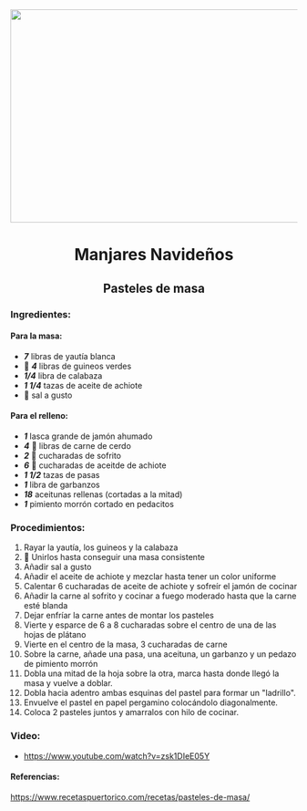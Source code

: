 <div align="center">

<img src="https://media.metrolatam.com/2017/05/08/screen-shot-20170508-at-5.16.16-pm-1200x800.jpg" width="520" height="374"/>
  
# Manjares Navideños
## Pasteles de masa

</div>

### Ingredientes:
#### Para la masa:
- ***7*** libras de yautía blanca
- 🍌 ***4*** libras de guineos verdes
- ***1/4*** libra de calabaza
- ***1 1/4*** tazas de aceite de achiote
- 🧂 sal a gusto
#### Para el relleno:
- ___1___ lasca grande de jamón ahumado
- ___4___ 🐷 libras de carne de cerdo
- ___2___ 🥄 cucharadas de sofrito
- ___6___ 🥄 cucharadas de aceitde de achiote
- ___1 1/2___ tazas de pasas
- ___1___ libra de garbanzos
- ___18___ aceitunas rellenas (cortadas a la mitad)
- ___1___ pimiento morrón cortado en pedacitos

### Procedimientos:
1. Rayar la yautía, los guineos y la calabaza
2. 🥣 Unirlos hasta conseguir una masa consistente
3. Añadir sal a gusto
4. Añadir el aceite de achiote y mezclar hasta tener un color uniforme
5. Calentar 6 cucharadas de aceite de achiote y sofreír el jamón de cocinar
6. Añadir la carne al sofrito y cocinar a fuego moderado hasta que la carne esté blanda 
7. Dejar enfríar la carne antes de montar los pasteles
8. Vierte y esparce de 6 a 8 cucharadas sobre el centro de una de las hojas de plátano
9. Vierte en el centro de la masa, 3 cucharadas de carne
10. Sobre la carne, añade una pasa, una aceituna, un garbanzo y un pedazo de pimiento morrón
11. Dobla una mitad de la hoja sobre la otra, marca hasta donde llegó la masa y vuelve a doblar. 
12. Dobla hacia adentro ambas esquinas del pastel para formar un "ladrillo".
13. Envuelve el pastel en papel pergamino colocándolo diagonalmente. 
14. Coloca 2 pasteles juntos y amarralos con hilo de cocinar. 

### Video:
- https://www.youtube.com/watch?v=zsk1DIeE05Y

#### Referencias:
https://www.recetaspuertorico.com/recetas/pasteles-de-masa/
